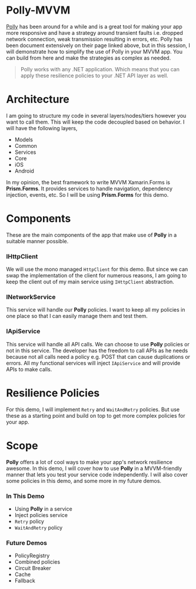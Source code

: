 # Polly-MVVM

[Polly](https://github.com/App-vNext/Polly) has been around for a while and is a great tool for making your app more responsive and have a strategy around transient faults i.e. dropped network connection, weak transmission resulting in errors, etc. Polly has been document extensively on their page linked above, but in this session, I will demonstrate how to simplify the use of Polly in your MVVM app. You can build from here and make the strategies as complex as needed.

> Polly works with any .NET application. Which means that you can apply these resilience policies to your .NET API layer as well.

# Architecture
I am going to structure my code in several layers/nodes/tiers however you want to call them. This will keep the code decoupled based on behavior. I will have the following layers,

- Models 
- Common
- Services
- Core
- iOS
- Android

In my opinion, the best framework to write MVVM Xamarin.Forms is **Prism.Forms**. It provides services to handle navigation, dependency injection, events, etc. So I will be using **Prism.Forms** for this demo.

# Components
These are the main components of the app that make use of **Polly** in a suitable manner possible.

### IHttpClient
We will use the mono managed `HttpClient` for this demo. But since we can swap the implementation of the client for numerous reasons, I am going to keep the client out of my main service using `IHttpClient` abstraction.

### INetworkService
This service will handle our **Polly** policies. I want to keep all my policies in one place so that I can easily manage them and test them.

### IApiService
This service will handle all API calls. We can choose to use **Polly** policies or not in this service. The developer has the freedom to call APIs as he needs because not all calls need a policy e.g. POST that can cause duplications or errors. All my functional services will inject `IApiService` and will provide APIs to make calls.

# Resilience Policies
For this demo, I will implement `Retry` and `WaitAndRetry` policies. But use these as a starting point and build on top to get more complex policies for your app.

# Scope
**Polly** offers a lot of cool ways to make your app's network resilience awesome. In this demo, I will cover how to use **Polly** in a MVVM-friendly manner that lets you test your service code independently. I will also cover some policies in this demo, and some more in my future demos.

### In This Demo
- Using **Polly** in a service
- Inject policies service
- `Retry` policy
- `WaitAndRetry` policy

### Future Demos
- PolicyRegistry
- Combined policies
- Circuit Breaker
- Cache 
- Fallback

